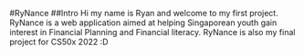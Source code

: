 #RyNance
##Intro
Hi my name is Ryan and welcome to my first project. RyNance is a web application aimed at helping Singaporean youth gain interest in Financial Planning and Financial literacy. RyNance is also my final project for CS50x 2022 :D